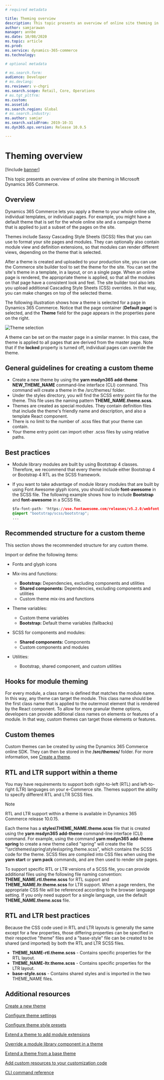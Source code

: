 ```yaml
---
# required metadata

title: Theming overview
description: This topic presents an overview of online site theming in Microsoft Dynamics 365 Commerce.
author: samjarawan
manager: annbe
ms.date: 10/08/2020
ms.topic: article
ms.prod: 
ms.service: dynamics-365-commerce
ms.technology: 

# optional metadata

# ms.search.form: 
audience: Developer
# ms.devlang: 
ms.reviewer: v-chgri
ms.search.scope: Retail, Core, Operations
# ms.tgt_pltfrm: 
ms.custom: 
ms.assetid: 
ms.search.region: Global
# ms.search.industry: 
ms.author: samjar
ms.search.validFrom: 2019-10-31
ms.dyn365.ops.version: Release 10.0.5

---
```

# Theming overview

[!include [banner](../includes/banner.md)]

This topic presents an overview of online site theming in Microsoft Dynamics 365 Commerce.

## Overview

Dynamics 365 Commerce lets you apply a theme to your whole online site, individual templates, or individual pages. For example, you might have a default theme that is set for the whole online site and a campaign theme that is applied to just a subset of the pages on the site. 

Themes include Sassy Cascading Style Sheets (SCSS) files that you can use to format your site pages and modules. They can optionally also contain module view and definition extensions, so that modules can render different views, depending on the theme that is selected. 

After a theme is created and uploaded to your production site, you can use the Commerce site builder tool to set the theme for the site. You can set the site's theme in a template, in a layout, or on a single page. When an online page is rendered, the appropriate theme is applied, so that all the modules on that page have a consistent look and feel. The site builder tool also lets you upload additional Cascading Style Sheets (CSS) overrides. In that way, you can make changes on top of the selected theme.

The following illustration shows how a theme is selected for a page in Dynamics 365 Commerce. Notice that the page container (**Default page**) is selected, and the **Theme** field for the page appears in the properties pane on the right.

![Theme selection](media/theming-1.png)

A theme can be set on the master page in a similar manner. In this case, the theme is applied to all pages that are derived from the master page. Note that if the **locked** property is turned off, individual pages can override the theme.

## General guidelines for creating a custom theme

- Create a new theme by using the **yarn msdyn365 add-theme NEW_THEME_NAME** command-line interface (CLI) command. This command will create a theme in the /src/themes/ folder.
- Under the styles directory, you will find the SCSS entry point file for the theme. This file uses the naming pattern **THEME_NAME.theme.scss**. 
- Themes are created as special modules. They contain definition files that include the theme's friendly name and description, and also a template React component.
- There is no limit to the number of .scss files that your theme can contain.
- Your theme entry point can import other .scss files by using relative paths.

## Best practices

- Module library modules are built by using Bootstrap 4 classes. Therefore, we recommend that every theme include either Bootstrap 4 or Bootstrap 4 RTL as the  SCSS framework.
- If you want to take advantage of module library modules that are built by using Font Awesome glyph icons, you should include **font-awesome** in the SCSS file. The following example shows how to include **Bootstrap** and **font-awesome** in a SCSS file.

    ```css
    $fa-font-path: 'https://use.fontawesome.com/releases/v5.2.0/webfonts' !default;
    @import "bootstrap/scss/bootstrap";
    ...
    ```

## Recommended structure for a custom theme

This section shows the recommended structure for any custom theme. 

Import or define the following items:

- Fonts and glyph icons
- Mix-ins and functions:

    - **Bootstrap:** Dependencies, excluding components and utilities
    - **Shared components:** Dependencies, excluding components and utilities
    - Custom theme mix-ins and functions

- Theme variables:

    - Custom theme variables
    - **Bootstrap:** Default theme variables (fallbacks)

- SCSS for components and modules:

    - **Shared components:** Components
    - Custom components and modules

- Utilities:

    - Bootstrap, shared component, and custom utilities

## Hooks for module theming

For every module, a class name is defined that matches the module name. In this way, any theme can target the module. This class name should be the first class name that is applied to the outermost element that is rendered by the React component. To allow for more granular theme options, developers can provide additional class names on elements or features of a module. In that way, custom themes can target those elements or features.

## Custom themes

Custom themes can be created by using the Dynamics 365 Commerce online SDK. They can then be stored in the **/src/themes/** folder. For more information, see [Create a theme](create-theme.md).

## RTL and LTR support within a theme

You may have requirements to support both right-to-left (RTL) and left-to-right (LTR) languages on your e-Commerce site. Themes support the ability to specify different RTL and LTR SCSS files. 

> [!NOTE]
> RTL and LTR support within a theme is available in Dynamics 365 Commerce release 10.0.15.

Each theme has a **styles\THEME_NAME.theme.scss** file that is created using the **yarn msdyn365 add-theme** command-line interface (CLI) command. For example, using the command **yarn msdyn365 add-theme spring** to create a new theme called "spring" will create the file "\src\themes\spring\styles\spring.theme.scss", which contains the SCSS code for the theme. SCSS files are compiled into CSS files when using the **yarn start** or **yarn pack** commands, and are then used to render site pages. 

To support specific RTL or LTR versions of a SCSS file, you can provide additional files using the following file naming convention: **THEME_NAME.rtl.theme.scss** for RTL support and **THEME_NAME.ltr.theme.scss** for LTR support. When a page renders, the appropriate CSS file will be referenced according to the browser language setting. If you only need support for a single language, use the default **THEME_NAME.theme.scss** file.

## RTL and LTR best practices

Because the CSS code used in RTL and LTR layouts is generally the same except for a few properties, those differing properties can be specified in their respective "theme" files and a "base-style" file can be created to be shared (and imported) by both the RTL and LTR SCSS files.

- **THEME_NAME-rtl.theme.scss** - Contains specific properties for the RTL layout.
- **THEME_NAME-ltr.theme.scss** - Contains specific properties for the LTR layout.
- **base-style.scss** - Contains shared styles and is imported in the two THEME_NAME files.

## Additional resources

[Create a new theme](create-theme.md)

[Configure theme settings](configure-theme-settings.md)

[Configure theme style presets](theme-style-presets.md)

[Extend a theme to add module extensions](theme-module-extensions.md)

[Override a module library component in a theme](override-theme-component.md)

[Extend a theme from a base theme](extend-theme.md)

[Add custom resources to your customization code](add-custom-resources.md)

[CLI command reference](cli-command-reference.md)

